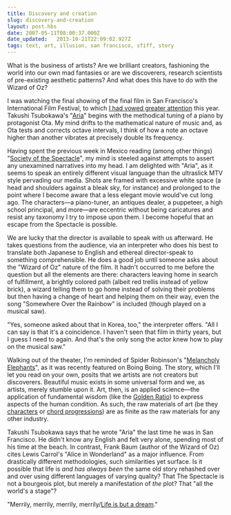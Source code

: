 ```yaml
---
title: Discovery and creation
slug: discovery-and-creation
layout: post.hbs
date: 2007-05-11T08:00:37.000Z
date_updated:   2013-10-21T22:09:02.927Z
tags: text, art, illusion, san francisco, sfiff, story
---
```


What is the business of artists? Are we brilliant creators, fashioning the world into our own mad fantasies or are we discoverers, research scientists of pre-existing aesthetic patterns? And what does this have to do with the Wizard of Oz?<!--more-->

I was watching the final showing of the final film in San Francisco's International Film Festival, to which <a href="http://www.sunshocked.com/stanifesto/archives/what-i-was-missing/" title="'What I was missing' on Stanifesto">I had vowed greater attention</a> this year. Takushi Tsubokawa's "<a href="http://fest07.sffs.org/films/film_details.php?id=9#" title="Aria's detail on SFFS.org">Aria</a>"  begins with the methodical tuning of a piano by protagonist Ota. My mind drifts to the mathematical nature of music and, as Ota tests and corrects octave intervals, I think of how a note an octave higher than another vibrates at precisely double its frequency.

Having spent the previous week in Mexico reading (among other things) "<a href="http://library.nothingness.org/articles/SI/en/pub_contents/4" title="On Nothingness.org">Society of the Spectacle</a>", my mind is steeled against attempts to assert any unexamined narratives into my head. I am delighted with "Aria", as it seems to speak an entirely different visual language than the ultraslick MTV style pervading our media. Shots are framed with excessive white space (a head and shoulders against a bleak sky, for instance) and prolonged to the point where I become aware that a less elegant movie would've cut long ago. The characters&mdash;a piano-tuner, an antiques dealer, a puppeteer, a high school principal, and more&mdash;are eccentric without being caricatures and resist any taxonomy I try to impose upon them. I become hopeful that an escape from the Spectacle is possible.

We are lucky that the director is available to speak with us afterward. He takes questions from the audience, via an interpreter who does his best to translate both Japanese to English and ethereal director-speak to something comprehensible. He does a good job until someone asks about the "Wizard of Oz" nature of the film. It hadn't occurred to me before the question but all the elements are there: characters leaving home in search of fulfillment, a brightly colored path (albeit red trellis instead of yellow brick), a wizard telling them to go home instead of solving their problems but then having a change of heart and helping them on their way, even the song "Somewhere Over the Rainbow" is included (though played on a musical saw).

"Yes, someone asked about that in Korea, too," the interpreter offers. "All I can say is that it's a coincidence. I haven't seen that film in thirty years, but I guess I need to again. And that's the only song the actor knew how to play on the musical saw."

Walking out of the theater, I'm reminded of Spider Robinson's "<a href="http://www.spiderrobinson.com/melancholyelephants.html" title="'Melancholy Elephants' on his website">Melancholy Elephants</a>", as it was recently featured on Boing Boing. The story, which I'll let you read on your own, posits that we artists are not creators but discoverers. Beautiful music exists in some universal form and we, as artists, merely stumble upon it. Art, then, is an applied science&mdash;the application of fundamental wisdom (like the <a href="http://www.youtube.com/watch?v=oV7qz3h2Pds" title="The Golden Ration on Numb3rs">Golden Ratio</a>) to express aspects of the human condition. As such, the raw materials of art (be they <a href="http://www.mugglenet.com/funlists/lukevsharry.shtml" title="Mugglenet">characters</a> or <a href="http://www.youtube.com/watch?v=JdxkVQy7QLM" title="Pachelbel Rant on YouTube">chord progressions</a>) are as finite as the raw materials for any other industry.

Takushi Tsubokawa says that he wrote "Aria" the last time he was in San Francisco. He didn't know any English and felt very alone, spending most of his time at the beach. In contrast, Frank Baum (author of the Wizard of Oz) cites Lewis Carrol's "Alice in Wonderland" as a major influence. From drastically different methodologies, such similarities yet surface. Is it possible that life is <em>and has always been</em> the same old story rehashed over and over using different languages of varying quality? That The Spectacle is not a bourgeois plot, but merely a manifestation of <em>the</em> plot? That "all the world's a stage"?

"Merrily, merrily, merrily, merrily/<a href="http://en.wikipedia.org/wiki/Maya_%28illusion%29" title="Maya on Wikipedia">Life is but a dream</a>."
